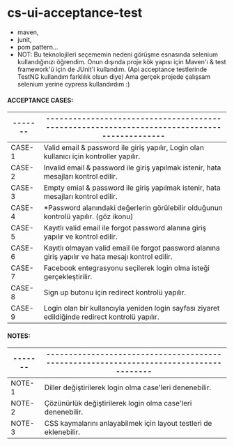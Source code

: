 # cs-ui-acceptance-test

- maven,
- junit,
- pom pattern...
- NOT: Bu teknolojileri seçememin nedeni görüşme esnasında selenium kullandığınızı öğrendim. Onun dışında proje kök yapısı için Maven'ı & test framework'ü için de JUnit'i kullandım. (Api acceptance testlerinde TestNG kullandım farklılık olsun diye) Ama gerçek projede çalışsam selenium yerine cypress kullandırdım :)

#### ACCEPTANCE CASES:
|    -------  | -------------------------------------------------------------------------------------------- |
| ------ | ------ |
| CASE-1 | Valid email & password ile giriş yapılır, Login olan kullanıcı için kontroller yapılır.
| CASE-2 | Invalid email & password ile giriş yapılmak istenir, hata mesajları kontrol edilir.
| CASE-3 | Empty emial & password ile giriş yapılmak istenir, hata mesajları kontrol edilir.
| CASE-4 | *Password alanındaki değerlerin görülebilir olduğunun kontrolü yapılır. (göz ikonu)
| CASE-5 | Kayıtlı valid email ile forgot password alanına giriş yapılır ve  kontrol edilir.
| CASE-6 | Kayıtlı olmayan valid email ile forgot password alanına giriş yapılır ve  hata mesajı kontrol edilir.
| CASE-7 | Facebook entegrasyonu seçilerek login olma isteği gerçekleştirilir.
| CASE-8 | Sign up butonu için redirect kontrolü yapılır.
| CASE-9 | Login olan bir kullancıyla yeniden login sayfası ziyaret edildiğinde redirect kontrolü yapılır.


####  NOTES:

|    -------  | -------------------------------------------------------------------------------------- |
| ------ | ------ |
| NOTE-1 | Diller değiştirilerek login olma case'leri denenebilir.
| NOTE-2 | Çözünürlük değiştirilerek login olma case'leri denenebilir.
| NOTE-3 | CSS kaymalarını anlayabilmek için layout testleri de eklenebilir.
